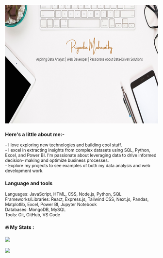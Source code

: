 <div align="center">
  <img height="390" width="900" src="https://github.com/priyankamaharathy/priyankamaharathy/blob/main/github-header-image.png"  />
</div>


<h3 align="left">Here's a little about me:-</h3>


<p align="left">- I love exploring new technologies and building cool stuff.<br>
- I excel in extracting insights from complex datasets using SQL, Python, Excel, and Power BI. I'm passionate about leveraging data to drive informed decision- 
    making and optimize business processes.<br>- Explore my projects to see examples of both my data analysis and web development work.</p>
   
###

<h3 align="left"> Language and tools</h3>

Languages: JavaScript, HTML, CSS, Node.js, Python, SQL <br>
Frameworks/Libraries: React, Express.js, Tailwind CSS, Next.js, Pandas, Matplotlib, Excel, Power BI, Jupyter Notebook <br>
Databases: MongoDB, MySQL <br>
Tools: Git, GitHub, VS Code
###
<h3 align="left">🔥   My Stats :</h3>

###
![](https://github-readme-streak-stats.herokuapp.com/?user=priyankamaharathy&theme=dark&hide_border=false)<br/><br/>
![](https://github-readme-stats.vercel.app/api/top-langs/?username=priyankamaharathy&theme=dark&hide_border=false&include_all_commits=false&count_private=false&layout=compact)<br/><br/>

###
